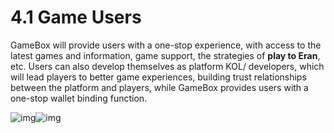 # 4.1 Game Users

GameBox will provide users with a one-stop experience, with access to the latest games and information, game support, the strategies of **play to Eran**, etc. Users can also develop themselves as platform KOL/ developers, which will lead players to better game experiences, building trust relationships between the platform and players, while GameBox provides users with a one-stop wallet binding function.

 

![img](file:///C:\Users\ADMINI~1\AppData\Local\Temp\ksohtml10476\wps1.png)![img](file:///C:\Users\ADMINI~1\AppData\Local\Temp\ksohtml10476\wps2.jpg) 